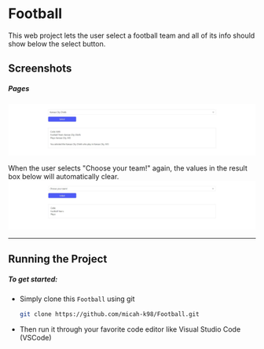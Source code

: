 # Football

This web project lets the user select a football team and all of its info should show below the select button.

## Screenshots

##### Pages
![select-page-1](/images/select-page-1.jpg)

When the user selects "Choose your team!" again, the values in the result box below will automatically clear.
![select-page-2](/images/select-page-2.jpg)

---

## Running the Project

##### To get started:
* Simply clone this ```Football``` using git

    ```bash
    git clone https://github.com/micah-k98/Football.git
    ```
 * Then run it through your favorite code editor like Visual Studio Code (VSCode)